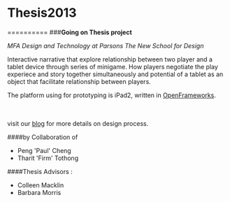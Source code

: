 # Thesis2013
==========
###**Going on Thesis project**

*MFA Design and Technology at Parsons The New School for Design*

Interactive narrative that explore relationship between two player and a tablet device through series of minigame. How players negotiate the play experiece and story together simultaneously and potential of a tablet as an object that facilitate relationship between players.

The platform using for prototyping is iPad2, written in [OpenFrameworks](https://github.com/openframeworks/openFrameworks). 


<br><br>
visit our [blog](http://thesis2013.tothong.com) for more details on design process.

####by Collaboration of 
* Peng 'Paul' Cheng
* Tharit 'Firm' Tothong

####Thesis Advisors :
* Colleen Macklin
* Barbara Morris

